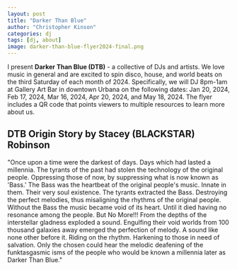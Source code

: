 ```yaml
---
layout: post
title: "Darker Than Blue"
author: "Christopher Kinson"
categories: dj
tags: [dj, about]
image: darker-than-blue-flyer2024-final.png
---
```


I present **Darker Than Blue (DTB)** - a collective of DJs and artists. We love music in general and are excited to spin disco, house, and world beats on the third Saturday of each month of 2024. Specifically, we will DJ 8pm-1am at Gallery Art Bar in downtown Urbana on the following dates: Jan 20, 2024, Feb 17, 2024, Mar 16, 2024, Apr 20, 2024, and May 18, 2024. The flyer includes a QR code that points viewers to multiple resources to learn more about us.

## <a name="origin"></a>DTB Origin Story by Stacey (BLACKSTAR) Robinson
"Once upon a time were the darkest of days. Days which had lasted a millennia. The tyrants of the past had stolen the technology of the original people. Oppressing those of now, by suppressing what is now known as 'Bass.' The Bass was the heartbeat of the original people's music. Innate in them. Their very soul existence. The tyrants extracted the Bass. Destroying the perfect melodies, thus misaligning the rhythms of the original people. Without the Bass the music became void of its heart. Until it died having no resonance among the people. But No More!!! From the depths of the interstellar gladness exploded a sound. Engulfing their void worlds from 100 thousand galaxies away emerged the perfection of melody. A sound like none other before it. Riding on the rhythm. Harkening to those in need of salvation. Only the chosen could hear the melodic deafening of the funktasgasmic isms of the people who would be known a millennia later as Darker Than Blue." 
